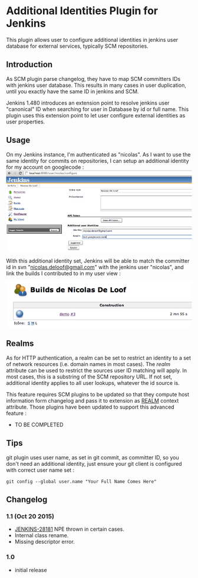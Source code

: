 # Additional Identities Plugin for Jenkins

This plugin allows user to configure additional identities in jenkins
user database for external services, typically SCM repositories.

## Introduction

As SCM plugin parse changelog, they have to map SCM committers IDs with
jenkins user database. This results in many cases in user duplication,
until you exactly have the same ID in jenkins and SCM.

Jenkins 1.480 introduces an extension point to resolve jenkins user
"canonical" ID when searching for user in Database by id or full name.
This plugin uses this extension point to let user configure external
identities as user properties.

## Usage

On my Jenkins instance, I'm authenticated as "nicolas". As I want to use
the same identity for commits on repositories, I can setup an additional
identity for my account on googlecode :
![Configuration page](docs/images/Capture_d’écran_2012-08-21_à_15.03.47.png)

With this additional identity set, Jenkins will be able to match the
committer id in svn "<nicolas.deloof@gmail.com>" with the jenkins user
"nicolas", and link the builds I contributed to in my user view :

![Matched user](docs/images/Capture_d’écran_2012-08-21_à_15.08.01.png)

## Realms

As for HTTP authentication, a realm can be set to restrict an identity
to a set of network resources (i.e. domain names in most cases). The
*realm* attribute can be used to restrict the sources user ID matching
will apply. In most cases, this is a substring of the SCM repository
URL. If not set, additional identity applies to all user lookups,
whatever the id source is.

This feature requires SCM plugins to be updated so that they compute
host information form changelog and pass it to extension as
[REALM](http://javadoc.jenkins-ci.org/hudson/model/User.CanonicalIdResolver.html#REALM) context
attribute. Those plugins have been updated to support this advanced
feature :

- TO BE COMPLETED

## Tips

git plugin uses user name, as set in git commit, as committer ID, so you
don't need an additional identity, just ensure your git client is
configured with correct user name set :

``` syntaxhighlighter-pre
git config --global user.name "Your Full Name Comes Here"
```

## Changelog

### 1.1 (Oct 20 2015)

- [JENKINS-28181](https://issues.jenkins-ci.org/browse/JENKINS-28181)
    NPE thrown in certain cases.
- Internal class rename.
- Missing descriptor error.

### 1.0

- initial release
